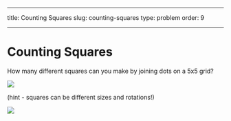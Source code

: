 - - -
title: Counting Squares slug: counting-squares type: problem order: 9
- - -

# Counting Squares

How many different squares can you make by joining dots on a 5x5 grid?

![](https://github.com/supportingami/sami-maths-club/blob/master/maths-club-pack/images/counting-squares-1.png?raw=true)

(hint - squares can be different sizes and rotations!)

![](https://github.com/supportingami/sami-maths-club/blob/master/maths-club-pack/images/counting-squares-2.jpg?raw=true)
